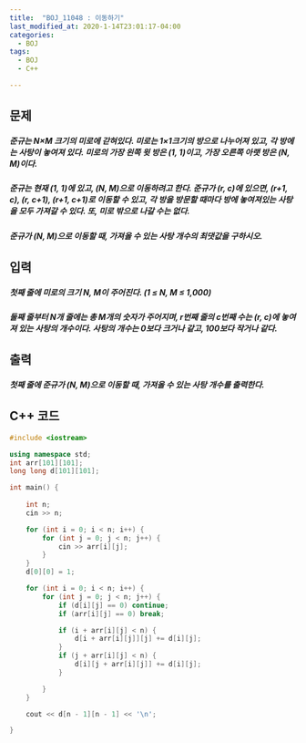 ```yaml
---
title:  "BOJ_11048 : 이동하기"
last_modified_at: 2020-1-14T23:01:17-04:00
categories: 
  - BOJ
tags:
  - BOJ
  - C++

---
```



## 문제

##### 준규는 N×M 크기의 미로에 갇혀있다. 미로는 1×1크기의 방으로 나누어져 있고, 각 방에는 사탕이 놓여져 있다. 미로의 가장 왼쪽 윗 방은 (1, 1)이고, 가장 오른쪽 아랫 방은 (N, M)이다.

##### 준규는 현재 (1, 1)에 있고, (N, M)으로 이동하려고 한다. 준규가 (r, c)에 있으면, (r+1, c), (r, c+1), (r+1, c+1)로 이동할 수 있고, 각 방을 방문할 때마다 방에 놓여져있는 사탕을 모두 가져갈 수 있다. 또, 미로 밖으로 나갈 수는 없다.

##### 준규가 (N, M)으로 이동할 때, 가져올 수 있는 사탕 개수의 최댓값을 구하시오.


## 입력

##### 첫째 줄에 미로의 크기 N, M이 주어진다. (1 ≤ N, M ≤ 1,000)

##### 둘째 줄부터 N개 줄에는 총 M개의 숫자가 주어지며, r번째 줄의 c번째 수는 (r, c)에 놓여져 있는 사탕의 개수이다. 사탕의 개수는 0보다 크거나 같고, 100보다 작거나 같다.


## 출력

##### 첫째 줄에 준규가 (N, M)으로 이동할 때, 가져올 수 있는 사탕 개수를 출력한다.



## C++ 코드
```c++
#include <iostream>

using namespace std;
int arr[101][101];
long long d[101][101];

int main() {
	
	int n;
	cin >> n;

	for (int i = 0; i < n; i++) {
		for (int j = 0; j < n; j++) {
			cin >> arr[i][j];
		}
	}
	d[0][0] = 1;

	for (int i = 0; i < n; i++) {
		for (int j = 0; j < n; j++) {
			if (d[i][j] == 0) continue;
			if (arr[i][j] == 0) break;

			if (i + arr[i][j] < n) {
				d[i + arr[i][j]][j] += d[i][j];
			}
			if (j + arr[i][j] < n) {
				d[i][j + arr[i][j]] += d[i][j];
			}

		}
	}

	cout << d[n - 1][n - 1] << '\n';

}
```

